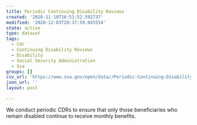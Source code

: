 ```yaml
---
title: Periodic Continuing Disability Reviews
created: '2020-11-10T16:51:52.592737'
modified: '2020-12-03T20:37:59.045554'
state: active
type: dataset
tags:
  - Cdr
  - Continuing Disability Reviews
  - Disability
  - Social Security Administration
  - Ssa
groups: []
csv_url: 'https://www.ssa.gov/open/data//Periodic-Continuing-Disability-Reviews.csv'
json_url: ''
layout: post

---
```

We conduct periodic CDRs to ensure that only those beneficiaries who remain disabled continue to receive monthly benefits.
